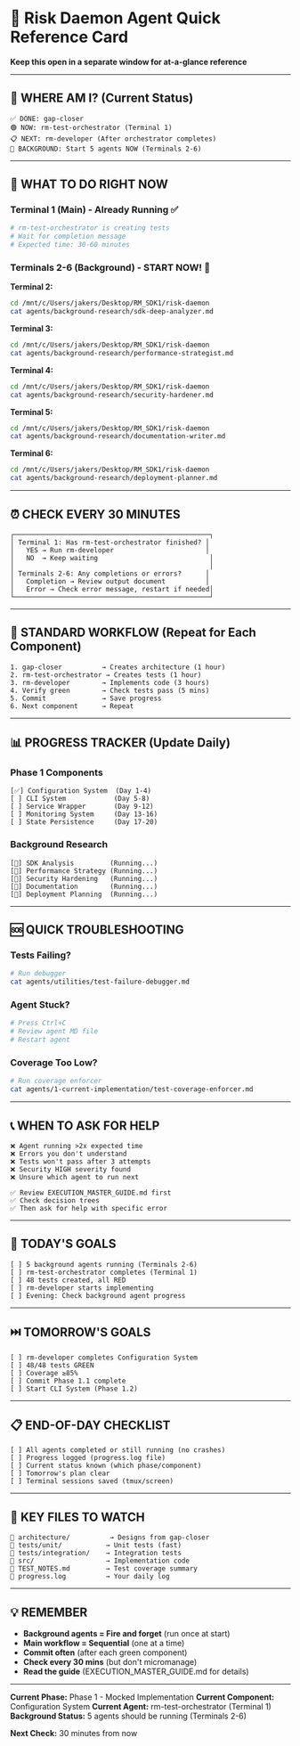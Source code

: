 # 🚀 Risk Daemon Agent Quick Reference Card

**Keep this open in a separate window for at-a-glance reference**

---

## 📍 WHERE AM I? (Current Status)

```
✅ DONE: gap-closer
🟢 NOW: rm-test-orchestrator (Terminal 1)
📋 NEXT: rm-developer (After orchestrator completes)
🔵 BACKGROUND: Start 5 agents NOW (Terminals 2-6)
```

---

## 🎯 WHAT TO DO RIGHT NOW

### Terminal 1 (Main) - Already Running ✅
```bash
# rm-test-orchestrator is creating tests
# Wait for completion message
# Expected time: 30-60 minutes
```

### Terminals 2-6 (Background) - START NOW! 🔵

**Terminal 2:**
```bash
cd /mnt/c/Users/jakers/Desktop/RM_SDK1/risk-daemon
cat agents/background-research/sdk-deep-analyzer.md
```

**Terminal 3:**
```bash
cd /mnt/c/Users/jakers/Desktop/RM_SDK1/risk-daemon
cat agents/background-research/performance-strategist.md
```

**Terminal 4:**
```bash
cd /mnt/c/Users/jakers/Desktop/RM_SDK1/risk-daemon
cat agents/background-research/security-hardener.md
```

**Terminal 5:**
```bash
cd /mnt/c/Users/jakers/Desktop/RM_SDK1/risk-daemon
cat agents/background-research/documentation-writer.md
```

**Terminal 6:**
```bash
cd /mnt/c/Users/jakers/Desktop/RM_SDK1/risk-daemon
cat agents/background-research/deployment-planner.md
```

---

## ⏰ CHECK EVERY 30 MINUTES

```
┌─────────────────────────────────────────────────┐
│ Terminal 1: Has rm-test-orchestrator finished? │
│   YES → Run rm-developer                       │
│   NO  → Keep waiting                            │
│                                                 │
│ Terminals 2-6: Any completions or errors?      │
│   Completion → Review output document          │
│   Error → Check error message, restart if needed│
└─────────────────────────────────────────────────┘
```

---

## 🔄 STANDARD WORKFLOW (Repeat for Each Component)

```
1. gap-closer          → Creates architecture (1 hour)
2. rm-test-orchestrator → Creates tests (1 hour)
3. rm-developer        → Implements code (3 hours)
4. Verify green        → Check tests pass (5 mins)
5. Commit              → Save progress
6. Next component      → Repeat
```

---

## 📊 PROGRESS TRACKER (Update Daily)

### Phase 1 Components

```
[✅] Configuration System  (Day 1-4)
[ ] CLI System            (Day 5-8)
[ ] Service Wrapper       (Day 9-12)
[ ] Monitoring System     (Day 13-16)
[ ] State Persistence     (Day 17-20)
```

### Background Research

```
[🔵] SDK Analysis         (Running...)
[🔵] Performance Strategy (Running...)
[🔵] Security Hardening   (Running...)
[🔵] Documentation        (Running...)
[🔵] Deployment Planning  (Running...)
```

---

## 🆘 QUICK TROUBLESHOOTING

### Tests Failing?
```bash
# Run debugger
cat agents/utilities/test-failure-debugger.md
```

### Agent Stuck?
```bash
# Press Ctrl+C
# Review agent MD file
# Restart agent
```

### Coverage Too Low?
```bash
# Run coverage enforcer
cat agents/1-current-implementation/test-coverage-enforcer.md
```

---

## 📞 WHEN TO ASK FOR HELP

```
❌ Agent running >2x expected time
❌ Errors you don't understand
❌ Tests won't pass after 3 attempts
❌ Security HIGH severity found
❌ Unsure which agent to run next

✅ Review EXECUTION_MASTER_GUIDE.md first
✅ Check decision trees
✅ Then ask for help with specific error
```

---

## 🎯 TODAY'S GOALS

```
[ ] 5 background agents running (Terminals 2-6)
[ ] rm-test-orchestrator completes (Terminal 1)
[ ] 48 tests created, all RED
[ ] rm-developer starts implementing
[ ] Evening: Check background agent progress
```

---

## ⏭️ TOMORROW'S GOALS

```
[ ] rm-developer completes Configuration System
[ ] 48/48 tests GREEN
[ ] Coverage ≥85%
[ ] Commit Phase 1.1 complete
[ ] Start CLI System (Phase 1.2)
```

---

## 📋 END-OF-DAY CHECKLIST

```
[ ] All agents completed or still running (no crashes)
[ ] Progress logged (progress.log file)
[ ] Current status known (which phase/component)
[ ] Tomorrow's plan clear
[ ] Terminal sessions saved (tmux/screen)
```

---

## 🔑 KEY FILES TO WATCH

```
📁 architecture/          → Designs from gap-closer
📁 tests/unit/           → Unit tests (fast)
📁 tests/integration/    → Integration tests
📁 src/                  → Implementation code
📄 TEST_NOTES.md         → Test coverage summary
📄 progress.log          → Your daily log
```

---

## 💡 REMEMBER

- **Background agents = Fire and forget** (run once at start)
- **Main workflow = Sequential** (one at a time)
- **Commit often** (after each green component)
- **Check every 30 mins** (but don't micromanage)
- **Read the guide** (EXECUTION_MASTER_GUIDE.md for details)

---

**Current Phase:** Phase 1 - Mocked Implementation
**Current Component:** Configuration System
**Current Agent:** rm-test-orchestrator (Terminal 1)
**Background Status:** 5 agents should be running (Terminals 2-6)

**Next Check:** 30 minutes from now
